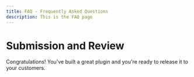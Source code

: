 ```yaml
---
title: FAQ - Frequently Asked Questions
description: This is the FAQ page
---
```


# Submission and Review

Congratulations! You've built a great plugin and you're ready to release it to your customers.
